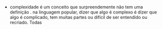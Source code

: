 - complexidade é um conceito que surpreendemente não tem uma definição . na linguagem popular, dizer que algo é complexo é dizer que algo é complicado, tem muitas partes ou difícil de ser entendido ou recriado. Todas